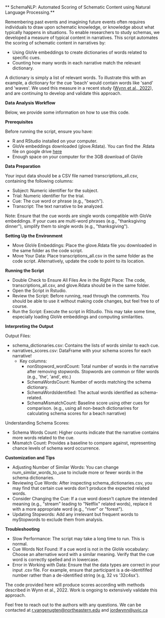 ** SchemaNLP: Automated Scoring of Schematic Content using Natural Language Processing.**

Remembering past events and imagining future events often requires individuals to draw upon schematic knowledge, or knowledge about what typically happens in situations. To enable researchers to study schemas, we developed a measure of typical content in narratives. This script automates the scoring of schematic content in narratives by:

-    Using GloVe embeddings to create dictionaries of words related to specific cues.
-    Counting how many words in each narrative match the relevant dictionary.

A dictionary is simply a list of relevant words. To illustrate this with an example, a dictionary for the cue 'beach' would contain words like 'sand' and 'waves'. We used this measure in a recent study ([Wynn et al., 2022](https://www.sciencedirect.com/science/article/pii/S1053810022000344?casa_token=x0LIK_gDaRsAAAAA:6LItAH6udi70-SEGwkJ3i3QAlHiqvzMIz9cPwRVPGzZch0Wgb-Ucf49ktBYPjMs4mdY9lSv-mQ)), and are continuing to develop and validate this approach.






**Data Analysis Workflow**

Below, we provide some information on how to use this code.

**Prerequisites**

Before running the script, ensure you have:
- R and RStudio installed on your computer.
- GloVe embeddings downloaded (glove.Rdata). You can find the .Rdata file on google drive [here](https://drive.google.com/file/d/13huoIUVwwvOMr-pRAAI81hMzBnhL93rF/view)
- Enough space on your computer for the 3GB download of GloVe

**Data Preparation**

Your input data should be a CSV file named transcriptions_all.csv, containing the following columns:

- Subject: Numeric identifier for the subject.
- Trial: Numeric identifier for the trial.
- Cue: The cue word or phrase (e.g., "beach").
- Transcript: The text narrative to be analyzed.


Note: Ensure that the cue words are single words compatible with GloVe embeddings. If your cues are multi-word phrases (e.g., "thanksgiving dinner"), simplify them to single words (e.g., "thanksgiving").

  
**Setting Up the Environment**

- Move GloVe Embeddings: Place the glove.Rdata file you downloaded in the same folder as the code script.
- Move Your Data: Place transcriptions_all.csv in the same folder as the code script. Alternatively, update the code to point to its location.


**Running the Script**

- Double Check to Ensure All Files Are in the Right Place: The code, transcriptions_all.csv, and glove.Rdata should be in the same folder.
- Open the Script in Rstudio.
- Review the Script: Before running, read through the comments. You should be able to use it without making code changes, but feel free to of course.
- Run the Script: Execute the script in RStudio. This may take some time, especially loading GloVe embeddings and computing similarities. 

**Interpreting the Output**

Output Files:
- schema_dictionaries.csv: Contains the lists of words similar to each cue.
- narratives_scores.csv: DataFrame with your schema scores for each narrative!
    - Key columns:
      - nonStopword_wordCount: Total number of words in the narrative after removing stopwords. Stopwords are common or filler words (e.g., 'the', 'and', etc.)
      - SchemaWordsCount: Number of words matching the schema dictionary.
      - SchemaWordsIdentified: The actual words identified as schema-related.
      - SchemaMismatchCount: Baseline score using other cues for comparison. (e.g., using all non-beach dictionarires for calculating schema scores for a beach narrative)


Understanding Schema Scores:
- Schema Words Count: Higher counts indicate that the narrative contains more words related to the cue.
- Mismatch Count: Provides a baseline to compare against, representing chance levels of schema word occurrence.

**Customization and Tips** 

- Adjusting Number of Similar Words: You can change num_similar_words_to_use to include more or fewer words in the schema dictionaries.
- Reviewing Cue Words: After inspecting schema_dictionaries.csv, you may find that certain cue words don't produce the expected related words. 
- Consider Changing the Cue: If a cue word doesn't capture the intended meaning (e.g., "stream" leading to "Netflix" related words), replace it with a more appropriate word (e.g., "river" or "forest").
- Updating Stopwords: Add any irrelevant but frequent words to myStopwords to exclude them from analysis.


**Troubleshooting**

- Slow Performance: The script may take a long time to run.  This is normal.
- Cue Words Not Found: If a cue word is not in the GloVe vocabulary: Choose an alternative word with a similar meaning. Verify that the cue word is correctly spelled and in lowercase.
- Error in Working with Data: Ensure that the data types are correct in your input .csv file. For example, ensure that participant is a de-identififed number rather than a de-identified string (e.g, 32 vs '32c4sx').

The code provided here will produce scores according with methods described in Wynn et al., 2022. Work is ongoing to extensively validate this approach.

Feel free to reach out to the authors with any questions. We can be contacted at r.vangenugten@northeastern.edu and jordwynn@uvic.ca
